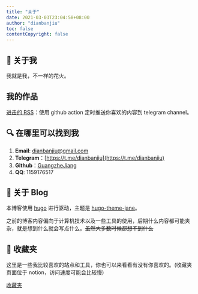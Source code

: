 ```yaml
---
title: "关于"
date: 2021-03-03T23:04:58+08:00
author: "dianbanjiu"
toc: false
contentCopyright: false
---
```


## 🌝 关于我
我就是我，不一样的花火。  

## 我的作品
[进击的 RSS](https://github.com/GuangzheJiang/rss_everyday)：使用 github action 定时推送你喜欢的内容到 telegram channel。  

## 🔍 在哪里可以找到我
1. **Email**: dianbanjiu@gmail.com  
2. **Telegram**：[https://t.me/dianbanjiu](https://t.me/dianbanjiu)  
3. **Github**：[GuangzheJiang](https://github.com/GuangzheJiang) 
4. **QQ**: 1159176517 


## 🌚 关于 Blog
本博客使用 [hugo](https://gohugo.io/) 进行驱动，主题是 [hugo-theme-jane](https://github.com/xianmin/hugo-theme-jane)。

之前的博客内容偏向于计算机技术以及一些工具的使用，后期什么内容都可能夹杂，就是想到什么就会写点什么。~~虽然大多数时候都想不到什么~~  

## 🤩 收藏夹
这里是一些我比较喜欢的站点和工具，你也可以来看看有没有你喜欢的。(收藏夹页面位于 notion，访问速度可能会比较慢)    

[收藏夹](https://www.notion.so/41dbffa6362440899f35d7828b541f76?v=6e20b899dd924a72bed12037ca4d6df6)  
